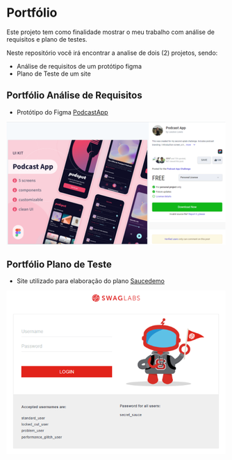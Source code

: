 # Portfólio

Este projeto tem como finalidade mostrar o meu trabalho com análise de requisitos e plano de testes.

Neste repositório você irá encontrar a analise de dois (2) projetos, sendo:

- Análise de requisitos de um protótipo figma
- Plano de Teste de um site

## Portfólio Análise de Requisitos

- Protótipo do Figma [PodcastApp](https://www.uplabs.com/posts/podcast-app-27e7dba2-b5d6-40f8-be0f-52d6710b9af7)

![Referência Protótipo](img/ref_figma.png)

## Portfólio Plano de Teste

- Site utilizado para elaboração do plano [Saucedemo](https://www.saucedemo.com/)

![Home Site Soucedemo](img/site_soucedemo.png)
